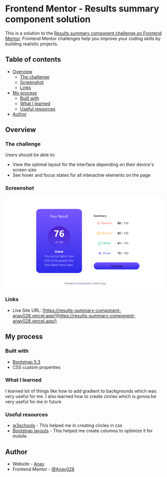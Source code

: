 # Frontend Mentor - Results summary component solution

This is a solution to the [Results summary component challenge on Frontend Mentor](https://www.frontendmentor.io/challenges/results-summary-component-CE_K6s0maV). Frontend Mentor challenges help you improve your coding skills by building realistic projects. 

## Table of contents

- [Overview](#overview)
  - [The challenge](#the-challenge)
  - [Screenshot](#screenshot)
  - [Links](#links)
- [My process](#my-process)
  - [Built with](#built-with)
  - [What I learned](#what-i-learned)
  - [Useful resources](#useful-resources)
- [Author](#author)



## Overview

### The challenge

Users should be able to:

- View the optimal layout for the interface depending on their device's screen size
- See hover and focus states for all interactive elements on the page

### Screenshot

![](./screenshot-desktop.png)



### Links

- Live Site URL: [https://results-summary-component-anay028.vercel.app/](https://results-summary-component-anay028.vercel.app/)

## My process

### Built with

- [Bootstrap 5.3](https://getbootstrap.com/docs/5.3/getting-started/introduction/)
- CSS custom properties



### What I learned

I learned lot of things like how to add gradient to backgrounds which was very useful for me. I also learned how to create circles which is gonna be very useful for me in future




### Useful resources

- [w3schools](https://www.w3schools.com/) - This helped me in creating circles in css
- [Bootstrap layouts](https://getbootstrap.com/docs/5.3/layout/) - This helped me create columns to optimize it for mobile.


## Author

- Website - [Anay](https://anay.vercel.app)
- Frontend Mentor - [@Anay028](https://www.frontendmentor.io/profile/Anay028)


